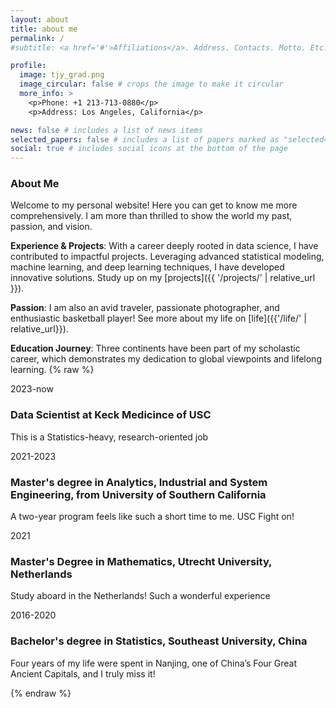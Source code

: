 ```yaml
---
layout: about
title: about me
permalink: /
#subtitle: <a href='#'>Affiliations</a>. Address. Contacts. Motto. Etc.

profile:
  image: tjy_grad.png
  image_circular: false # crops the image to make it circular
  more_info: >
    <p>Phone: +1 213-713-0880</p>
    <p>Address: Los Angeles, California</p>

news: false # includes a list of news items
selected_papers: false # includes a list of papers marked as "selected={true}"
social: true # includes social icons at the bottom of the page
---
```


### About Me

Welcome to my personal website! Here you can get to know me more comprehensively. I am more than thrilled to show the world my past, passion, and vision.

**Experience & Projects**: With a career deeply rooted in data science, I have contributed to impactful projects. Leveraging advanced statistical modeling, machine learning, and deep learning techniques, I have developed innovative solutions. Study up on my [projects]({{ '/projects/' | relative_url }}).

**Passion**: I am also an avid traveler, passionate photographer, and enthusiastic basketball player! See more about my life on [life]({{'/life/' | relative_url}}).

**Education Journey**: Three continents have been part of my scholastic career, which demonstrates my dedication to global viewpoints and lifelong learning.
{% raw %}

<div style="clear: both;"></div>
<div class="timeline">

  <!-- Timeline Item 1 -->
  <div class="timeline-item">
    <div class="timeline-date">2023-now</div>
    <div class="timeline-content">
      <h3>Data Scientist at Keck Medicince of USC</h3>
      <p>This is a Statistics-heavy, research-oriented job</p>
    </div>
  </div>

  <!-- Timeline Item 2 -->
  <div class="timeline-item">
    <div class="timeline-date">2021-2023</div>
    <div class="timeline-content">
      <h3>Master's degree in Analytics, Industrial and System Engineering, from University of Southern California</h3>
      <p>A two-year program feels like such a short time to me. USC Fight on! </p>
    </div>
  </div>

  <!-- Timeline Item 3 -->
  <div class="timeline-item">
    <div class="timeline-date">2021</div>
    <div class="timeline-content">
      <h3>Master's Degree in Mathematics, Utrecht University, Netherlands</h3>
      <p>Study aboard in the Netherlands! Such a wonderful experience</p>
    </div>
  </div>

  <!-- Timeline Item 4 -->
  <div class="timeline-item">
    <div class="timeline-date">2016-2020</div>
    <div class="timeline-content">
      <h3>Bachelor's degree in Statistics, Southeast University, China</h3>
      <p>Four years of my life were spent in Nanjing, one of China’s Four Great Ancient Capitals, and I truly miss it!</p>
    </div>
  </div>
</div>
{% endraw %}
